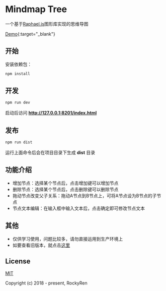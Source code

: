 # Mindmap Tree
一个基于[Raphael.js](http://dmitrybaranovskiy.github.io/raphael/)图形库实现的思维导图

[Demo](https://rockyren.github.io/mindmaptree/index.html){:target="_blank"}
## 开始
安装依赖包：

```sh
npm install
```

## 开发
```sh
npm run dev
```

启动后访问 **http://127.0.0.1:8201/index.html**

## 发布
```sh
npm run dist
```

运行上面命令后会在项目目录下生成 **dist** 目录

## 功能介绍
* 增加节点：选择某个节点后，点击增加键可以增加节点
* 删除节点：选择某个节点后，点击删除键可以删除节点
* 拖动节点改变父子关系：拖动A节点到B节点上，可将A节点设为B节点的子节点
* 节点文本编辑：在输入框中输入文本后，点击确定即可修改节点文本

## 其他
* 仅供学习使用，问题比较多，请勿直接运用到生产环境上
* 如要查看旧版本，就点击[这里](https://github.com/RockyRen/mindmaptree/tree/v1)

## License

[MIT](https://github.com/RockyRen/mindmaptree/blob/master/LICENSE)

Copyright (c) 2018 - present, RockyRen